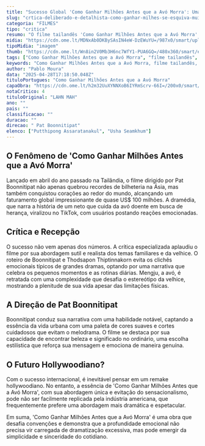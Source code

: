 ```yaml
---
title: "Sucesso Global 'Como Ganhar Milhões Antes que a Avó Morra': Uma Jornada Além do Melodrama"
slug: "crtica-deliberado-e-detalhista-como-ganhar-milhes-se-esquiva-muito-bem-do-dramalho"
categoria: "FILMES"
tipo: "critica"
resumo: "O filme tailandês 'Como Ganhar Milhões Antes que a Avó Morra' conquista o mundo com uma abordagem delicada e realista, superando expectativas de bilheteria e emocionando no TikTok."
midia: "https://cdn.ome.lt/MDNxAb0DKBySAsIN4eW-DzEWuYU=/987x0/smart/uploads/conteudo/fotos/millions.jpg"
tipoMidia: "imagem"
thumb: "https://cdn.ome.lt/Wn8in2V0Mb3H6nc7WfY1-PUA6GQ=/480x360/smart/extras/conteudos/millions.jpg"
tags: ["Como Ganhar Milhões Antes que a Avó Morra", "filme tailandês", "crítica de cinema", "sucesso de bilheteria", "TikTok", "Pat Boonnitipat"]
keywords: "Como Ganhar Milhões Antes que a Avó Morra, filme tailandês, crítica de cinema, sucesso de bilheteria, TikTok, Pat Boonnitipat"
author: "Pablo Moura"
data: "2025-04-28T17:18:50.048Z"
tituloPortugues: "Como Ganhar Milhões Antes que a Avó Morra"
capaObra: "https://cdn.ome.lt/h2m32UuXYNNXoB6IYRmScrv-66I=/200x0/smart/extras/capas/como_ganhar_poster.jpg"
notaCritico: 4
tituloOriginal: "LAHN MAH"
ano: ""
pais: ""
classificacao: ""
duracao: ""
direcao: " Pat Boonnitipat"
elenco: ["Putthipong Assaratanakul", "Usha Seamkhum"]
---
```


## O Fenômeno de 'Como Ganhar Milhões Antes que a Avó Morra'

Lançado em abril do ano passado na Tailândia, o filme dirigido por Pat Boonnitipat não apenas quebrou recordes de bilheteria na Ásia, mas também conquistou corações ao redor do mundo, alcançando um faturamento global impressionante de quase US$ 100 milhões. A dramédia, que narra a história de um neto que cuida da avó doente em busca de herança, viralizou no TikTok, com usuários postando reações emocionadas.

## Crítica e Recepção

O sucesso não vem apenas dos números. A crítica especializada aplaudiu o filme por sua abordagem sutil e realista dos temas familiares e da velhice. O roteiro de Boonnitipat e Thodsapon Thiptinnakorn evita os clichês emocionais típicos de grandes dramas, optando por uma narrativa que celebra os pequenos momentos e as rotinas diárias. Mengju, a avó, é retratada com uma complexidade que desafia o estereótipo da velhice, mostrando a plenitude de sua vida apesar das limitações físicas.

## A Direção de Pat Boonnitipat

Boonnitipat conduz sua narrativa com uma habilidade notável, captando a essência da vida urbana com uma paleta de cores suaves e cortes cuidadosos que evitam o melodrama. O filme se destaca por sua capacidade de encontrar beleza e significado no ordinário, uma escolha estilística que reforça sua mensagem e emociona de maneira genuína.

## O Futuro Hollywoodiano?

Com o sucesso internacional, é inevitável pensar em um remake hollywoodiano. No entanto, a essência de 'Como Ganhar Milhões Antes que a Avó Morra', com sua abordagem única e evitação do sensacionalismo, pode não ser facilmente replicada pela indústria americana, que frequentemente prefere uma abordagem mais dramática e espetacular.

Em suma, 'Como Ganhar Milhões Antes que a Avó Morra' é uma obra que desafia convenções e demonstra que a profundidade emocional não precisa vir carregada de dramatização excessiva, mas pode emergir da simplicidade e sinceridade do cotidiano.